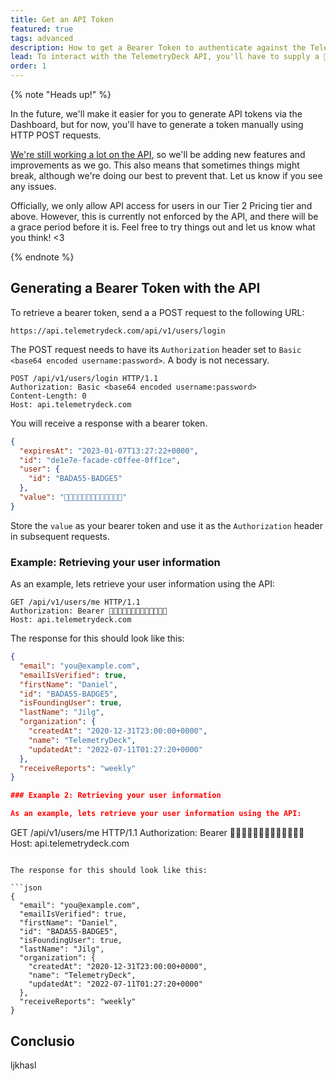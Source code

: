 ```yaml
---
title: Get an API Token
featured: true
tags: advanced
description: How to get a Bearer Token to authenticate against the TelemetryDeck API
lead: To interact with the TelemetryDeck API, you'll have to supply a 🐻 bearer token with each request that authenticates you with the API servers. Treat the bearer token as a secret, and store it as safely as a password.
order: 1
---
```


{% note "Heads up!" %}

In the future, we'll make it easier for you to generate API tokens via the Dashboard, but for now, you'll have to generate a token manually using HTTP POST requests.

[We're still working a lot on the API](https://api.telemetrydeck.com), so we'll be adding new features and improvements as we go. This also means that sometimes things might break, although we're doing our best to prevent that. Let us know if you see any issues.

Officially, we only allow API access for users in our Tier 2 Pricing tier and above. However, this is currently not enforced by the API, and there will be a grace period before it is. Feel free to try things out and let us know what you think! <3

{% endnote %}

## Generating a Bearer Token with the API

To retrieve a bearer token, send a a POST request to the following URL:

`https://api.telemetrydeck.com/api/v1/users/login`

The POST request needs to have its `Authorization` header set to `Basic <base64 encoded username:password>`. A body is not necessary.

```
POST /api/v1/users/login HTTP/1.1
Authorization: Basic <base64 encoded username:password>
Content-Length: 0
Host: api.telemetrydeck.com
```

You will receive a response with a bearer token.

```json
{
  "expiresAt": "2023-01-07T13:27:22+0000",
  "id": "de1e7e-facade-c0ffee-0ff1ce",
  "user": {
    "id": "BADA55-BADGE5"
  },
  "value": "🐻🐻🐻🐻🐻🐻🐻🐻🐻🐻🐻🐻🐻"
}
```

Store the `value` as your bearer token and use it as the `Authorization` header in subsequent requests.

### Example: Retrieving your user information

As an example, lets retrieve your user information using the API:

```
GET /api/v1/users/me HTTP/1.1
Authorization: Bearer 🐻🐻🐻🐻🐻🐻🐻🐻🐻🐻🐻🐻🐻
Host: api.telemetrydeck.com
```

The response for this should look like this:

```json
{
  "email": "you@example.com",
  "emailIsVerified": true,
  "firstName": "Daniel",
  "id": "BADA55-BADGE5",
  "isFoundingUser": true,
  "lastName": "Jilg",
  "organization": {
    "createdAt": "2020-12-31T23:00:00+0000",
    "name": "TelemetryDeck",
    "updatedAt": "2022-07-11T01:27:20+0000"
  },
  "receiveReports": "weekly"
}

### Example 2: Retrieving your user information

As an example, lets retrieve your user information using the API:

```

GET /api/v1/users/me HTTP/1.1
Authorization: Bearer 🐻🐻🐻🐻🐻🐻🐻🐻🐻🐻🐻🐻🐻
Host: api.telemetrydeck.com

````

The response for this should look like this:

```json
{
  "email": "you@example.com",
  "emailIsVerified": true,
  "firstName": "Daniel",
  "id": "BADA55-BADGE5",
  "isFoundingUser": true,
  "lastName": "Jilg",
  "organization": {
    "createdAt": "2020-12-31T23:00:00+0000",
    "name": "TelemetryDeck",
    "updatedAt": "2022-07-11T01:27:20+0000"
  },
  "receiveReports": "weekly"
}
````

## Conclusio

ljkhasl

